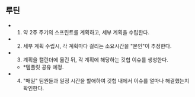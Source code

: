 ## 루틴

- 1. 약 2주 주기의 스프린트를 계획하고, 세부 계획을 수립한다.
- 2. 세부 계획 수립시, 각 계획마다 걸리는 소요시간을 "본인"이 추정한다.
- 3. 계획을 캘린더에 옮긴 뒤, 각 계획에 해당하는 깃헙 이슈를 생성한다. 
  - \*템플릿 공유 예정.
- 4. "매일" 팀원들과 일정 시간을 할애하여 깃헙 내에서 이슈를 얼마나 해결했는지 확인한다.
